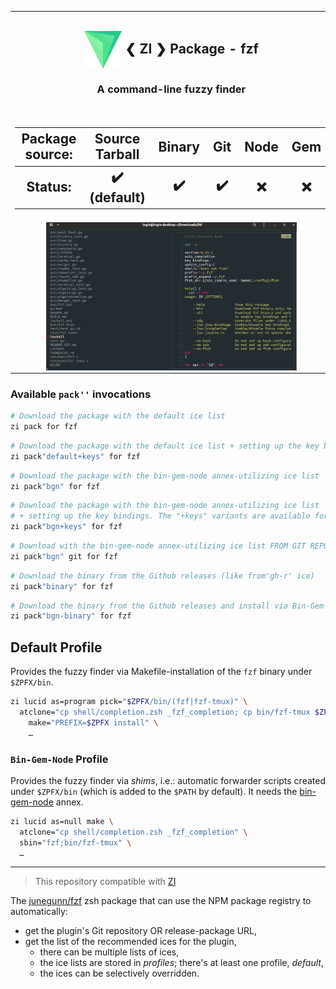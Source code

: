 <!-- markdownlint-disable MD041 -->
<div width="100%" align="center"><table>
  <tr><td align="center">
  <a title="ZI" target="_self" href="https://github.com/z-shell/zi/">
    <h2><img align="center" style="width:60px;height:auto" src="https://github.com/z-shell/zi/raw/main/docs/images/logo.svg" alt="ZI Logo" /></a>
❮ ZI ❯ Package - fzf </h2>
    <h3> A command-line fuzzy finder </h3>
  </td></tr>
  <tr><td width="100%" align="center">
  <h2>

| **Package source:** |        Source Tarball        |       Binary       |        Git         | Node | Gem |
| :-----------------: | :--------------------------: | :----------------: | :----------------: | :--: | :-: |
|     **Status:**     | :heavy_check_mark: (default) | :heavy_check_mark: | :heavy_check_mark: | :x:  | :x: |

</h2>
<img align="center" style="width:80%;height:auto" src="img/fzf-example-preview.png" alt="Preview" />
</td></tr></table></div>

### Available `pack''` invocations

```zsh
# Download the package with the default ice list
zi pack for fzf
```

```zsh
# Download the package with the default ice list + setting up the key bindings
zi pack"default+keys" for fzf
```

```zsh
# Download the package with the bin-gem-node annex-utilizing ice list
zi pack"bgn" for fzf
```

```zsh
# Download the package with the bin-gem-node annex-utilizing ice list
# + setting up the key bindings. The "+keys" variants are available for each profile
zi pack"bgn+keys" for fzf
```

```zsh
# Download with the bin-gem-node annex-utilizing ice list FROM GIT REPOSITORY
zi pack"bgn" git for fzf
```

```zsh
# Download the binary from the Github releases (like from'gh-r' ice)
zi pack"binary" for fzf
```

```zsh
# Download the binary from the Github releases and install via Bin-Gem-Node shims
zi pack"bgn-binary" for fzf
```

## Default Profile

Provides the fuzzy finder via Makefile-installation of the `fzf` binary under `$ZPFX/bin`.

```zsh
zi lucid as=program pick="$ZPFX/bin/(fzf|fzf-tmux)" \
  atclone="cp shell/completion.zsh _fzf_completion; cp bin/fzf-tmux $ZPFX/bin" \
    make="PREFIX=$ZPFX install" \
    …
```

### `Bin-Gem-Node` Profile

Provides the fuzzy finder via _shims_, i.e.: automatic forwarder scripts created under `$ZPFX/bin` (which is added to the `$PATH` by default). It needs the [bin-gem-node](https://github.com/z-shell/z-a-bin-gem-node) annex.

```zsh
zi lucid as=null make \
  atclone="cp shell/completion.zsh _fzf_completion" \
  sbin="fzf;bin/fzf-tmux" \
  …
```

---

> This repository compatible with [ZI](https://github.com/z-shell/zi)

The [junegunn/fzf](https://github.com/junegunn/fzf) zsh package that can use the NPM package registry to automatically:

- get the plugin's Git repository OR release-package URL,
- get the list of the recommended ices for the plugin,
  - there can be multiple lists of ices,
  - the ice lists are stored in _profiles_; there's at least one profile, _default_,
  - the ices can be selectively overridden.
